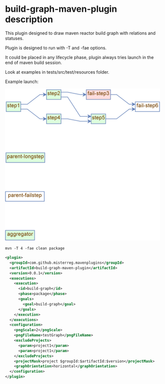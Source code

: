 # build-graph-maven-plugin description
This plugin designed to draw maven reactor build graph with relations and statuses.

Plugin is designed to run with -T and -fae options.

It could be placed in any lifecycle phase, plugin always tries launch in the end of maven build session.
   
Look at examples in tests/src/test/resources folder.

Example launch:

![sample build graph](https://github.com/misterreg/build-graph-maven-plugin/blob/master/documentation/sample.png "sample build graph")

```
mvn -T 4 -fae clean package
```

```xml
<plugin>
  <groupId>com.github.misterreg.mavenplugins</groupId>
  <artifactId>build-graph-maven-plugin</artifactId>
  <version>0.0.1</version>
  <executions>
    <execution>
      <id>build-graph</id>
      <phase>package</phase>
      <goals>
        <goal>build-graph</goal>
      </goals>
    </execution>
  </executions>
  <configuration>
    <pngScale>2</pngScale>
    <pngFileName>testGraph</pngFileName>
    <excludeProjects>
      <param>project1</param>
      <param>project1</param>
    </excludeProjects>
    <projectMask>project $groupId:$artifactId:$version</projectMask>
    <graphOrientation>horizontal</graphOrientation>
  </configuration>
</plugin>
```
